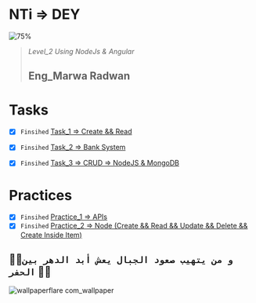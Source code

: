 # NTi => DEY

![75%](https://progress-bar.dev/75/?title=Progress)


>_Level_2 Using NodeJs & Angular_
>## Eng_Marwa Radwan




# Tasks


- [x] ` Finsihed ` [Task_1 => Create && Read](https://github.com/3Mowafy/NTi/tree/main/Tasks/Task_1)
- [x] ` Finsihed ` [Task_2 => Bank System](https://github.com/3Mowafy/NTi/tree/main/Tasks/bank)
- [x] ` Finsihed ` [Task_3 => CRUD => NodeJS & MongoDB](https://github.com/3Mowafy/NTi/tree/main/Tasks/NodeMongo-Task)


# Practices

- [x] ` Finsihed ` [Practice_1 => APIs](https://github.com/3Mowafy/NTi/tree/main/Practices/Practice_1)
- [x] ` Finsihed ` [Practice_2 => Node (Create && Read && Update && Delete && Create Inside Item)](https://github.com/3Mowafy/NTi/tree/main/Practices/Practice_2)

:man_student:`و من يتهيب صعود الجبال يعش أبد الدهر بين الحفر` :man_student:
--

![wallpaperflare com_wallpaper](https://user-images.githubusercontent.com/98129284/193458401-37a5181f-3bd2-4bf8-9097-d64a7304d868.jpg)

